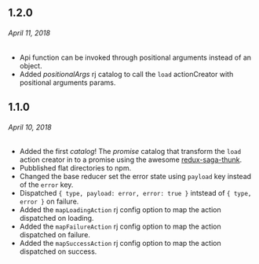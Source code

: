 ## 1.2.0
###### *April 11, 2018*
- Api function can be invoked through positional arguments instead of an object.
- Added *positionalArgs* rj catalog to call the `load` actionCreator with positional arguments params.

## 1.1.0
###### *April 10, 2018*
- Added the first *catalog*! The *promise* catalog that transform the `load` action creator in to a promise using 
 the awesome [redux-saga-thunk](https://github.com/diegohaz/redux-saga-thunk).
- Pubblished flat directories to npm.
- Changed the base reducer set the error state using `payload` key instead of the `error` key.
- Dispatched `{ type, payload: error, error: true }` intstead of `{ type, error }` on failure.
- Added the `mapLoadingAction` rj config option to map the action dispatched on loading.
- Added the `mapFailureAction` rj config option to map the action dispatched on failure.
- Added the `mapSuccessAction` rj config option to map the action dispatched on success.
